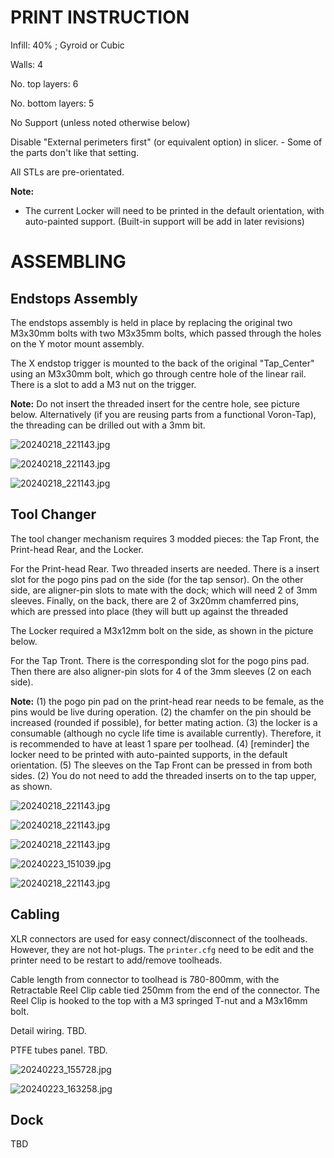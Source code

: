 # PRINT INSTRUCTION

Infill: 40% ; Gyroid or Cubic

Walls: 4

No. top layers: 6

No. bottom layers: 5

No Support (unless noted otherwise below)

Disable "External perimeters first" (or equivalent option) in slicer. - Some of the parts don't like that setting.

All STLs are pre-orientated.

**Note:**

- The current Locker will need to be printed in the default orientation, with auto-painted support. (Built-in support will be add in later revisions)



# ASSEMBLING

## Endstops Assembly

The endstops assembly is held in place by replacing the original two M3x30mm bolts with two M3x35mm bolts, which passed through the holes on the Y motor mount assembly. 

The X endstop trigger is mounted to the back of the original "Tap_Center" using an M3x30mm bolt, which go through centre hole of the linear rail. There is a slot to add a M3 nut on the trigger.

**Note:** Do not insert the threaded insert for the centre hole, see picture below. Alternatively (if you are reusing parts from a functional Voron-Tap), the threading can be drilled out with a 3mm bit.

![20240218_221143.jpg](/images/20240218_221143.jpg)

![20240218_221143.jpg](/images/20240218_222328.jpg)

![20240218_221143.jpg](/images/20240218_223816.jpg)

## Tool Changer

The tool changer mechanism requires 3 modded pieces: the Tap Front, the Print-head Rear, and the Locker.

For the Print-head Rear. Two threaded inserts are needed. There is a insert slot for the pogo pins pad on the side (for the tap sensor). On the other side, are aligner-pin slots to mate with the dock; which will need 2 of 3mm sleeves. Finally, on the back, there are 2 of 3x20mm chamferred pins, which are pressed into place (they will butt up against the threaded 

The Locker required a M3x12mm bolt on the side, as shown in the picture below.

For the Tap Tront. There is the corresponding slot for the pogo pins pad. Then there are also aligner-pin slots for 4 of the 3mm sleeves (2 on each side).

**Note:** 
(1) the pogo pin pad on the print-head rear needs to be female, as the pins would be live during operation. 
(2) the chamfer on the pin should be increased (rounded if possible), for better mating action. 
(3) the locker is a consumable (although no cycle life time is available currently). Therefore, it is recommended to have at least 1 spare per toolhead.
(4) [reminder] the locker need to be printed with auto-painted supports, in the default orientation.
(5) The sleeves on the Tap Front can be pressed in from both sides. (2) You do not need to add the threaded inserts on to the tap upper, as shown.

![20240218_221143.jpg](/images/20240218_231424.jpg)

![20240218_221143.jpg](/images/20240218_231502.jpg)

![20240218_221143.jpg](/images/20240218_231551.jpg)

![20240223_151039.jpg](/images/20240223_151039.jpg)

![20240218_221143.jpg](/images/20240219_185221.jpg)

## Cabling

XLR connectors are used for easy connect/disconnect of the toolheads. 
However, they are not hot-plugs. The `printer.cfg` need to be edit and the printer need to be restart to add/remove toolheads.

Cable length from connector to toolhead is 780-800mm, with the Retractable Reel Clip cable tied  250mm from the end of the connector. The Reel Clip is hooked to the top with a M3 springed T-nut and a M3x16mm bolt.

Detail wiring. TBD.

PTFE tubes panel. TBD.

![20240223_155728.jpg](/images/20240223_155728.jpg)

![20240223_163258.jpg](/images/20240223_163258.jpg)

## Dock

TBD
